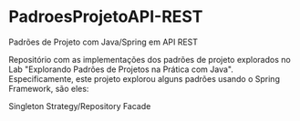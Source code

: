 # PadroesProjetoAPI-REST
Padrões de Projeto com Java/Spring em API REST

Repositório com as implementações dos padrões de projeto explorados no Lab "Explorando Padrões de Projetos na Prática com Java".
Especificamente, este projeto explorou alguns padrões usando o Spring Framework, são eles:

Singleton
Strategy/Repository
Facade
